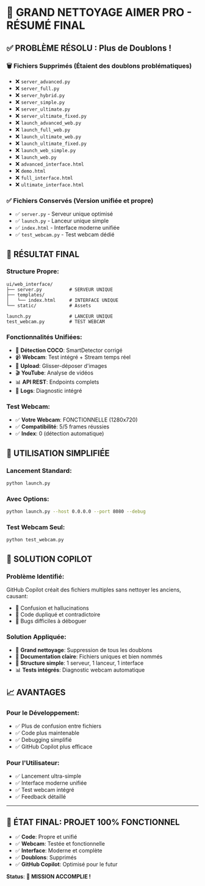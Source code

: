 # 🧹 GRAND NETTOYAGE AIMER PRO - RÉSUMÉ FINAL

## ✅ PROBLÈME RÉSOLU : Plus de Doublons !

### 🗑️ **Fichiers Supprimés** (Étaient des doublons problématiques)
- ❌ `server_advanced.py`
- ❌ `server_full.py` 
- ❌ `server_hybrid.py`
- ❌ `server_simple.py`
- ❌ `server_ultimate.py`
- ❌ `server_ultimate_fixed.py`
- ❌ `launch_advanced_web.py`
- ❌ `launch_full_web.py`
- ❌ `launch_ultimate_web.py`
- ❌ `launch_ultimate_fixed.py`
- ❌ `launch_web_simple.py`
- ❌ `launch_web.py`
- ❌ `advanced_interface.html`
- ❌ `demo.html`
- ❌ `full_interface.html`
- ❌ `ultimate_interface.html`

### ✅ **Fichiers Conservés** (Version unifiée et propre)
- ✅ `server.py` - Serveur unique optimisé
- ✅ `launch.py` - Lanceur unique simple
- ✅ `index.html` - Interface moderne unifiée
- ✅ `test_webcam.py` - Test webcam dédié

## 🎯 RÉSULTAT FINAL

### **Structure Propre:**
```
ui/web_interface/
├── server.py          # SERVEUR UNIQUE
├── templates/
│   └── index.html     # INTERFACE UNIQUE
└── static/            # Assets

launch.py              # LANCEUR UNIQUE
test_webcam.py         # TEST WEBCAM
```

### **Fonctionnalités Unifiées:**
- 🎯 **Détection COCO**: SmartDetector corrigé
- 📹 **Webcam**: Test intégré + Stream temps réel
- 📁 **Upload**: Glisser-déposer d'images
- 🎬 **YouTube**: Analyse de vidéos
- 📊 **API REST**: Endpoints complets
- 📝 **Logs**: Diagnostic intégré

### **Test Webcam:**
- ✅ **Votre Webcam**: FONCTIONNELLE (1280x720)
- ✅ **Compatibilité**: 5/5 frames réussies
- ✅ **Index**: 0 (détection automatique)

## 🚀 UTILISATION SIMPLIFIÉE

### **Lancement Standard:**
```bash
python launch.py
```

### **Avec Options:**
```bash
python launch.py --host 0.0.0.0 --port 8080 --debug
```

### **Test Webcam Seul:**
```bash
python test_webcam.py
```

## 🧠 SOLUTION COPILOT

### **Problème Identifié:**
GitHub Copilot créait des fichiers multiples sans nettoyer les anciens, causant:
- 🔄 Confusion et hallucinations
- 📁 Code dupliqué et contradictoire
- 🐛 Bugs difficiles à déboguer

### **Solution Appliquée:**
- 🧹 **Grand nettoyage**: Suppression de tous les doublons
- 📝 **Documentation claire**: Fichiers uniques et bien nommés
- 🎯 **Structure simple**: 1 serveur, 1 lanceur, 1 interface
- 📊 **Tests intégrés**: Diagnostic webcam automatique

## 📈 AVANTAGES

### **Pour le Développement:**
- ✅ Plus de confusion entre fichiers
- ✅ Code plus maintenable
- ✅ Debugging simplifié
- ✅ GitHub Copilot plus efficace

### **Pour l'Utilisateur:**
- ✅ Lancement ultra-simple
- ✅ Interface moderne unifiée
- ✅ Test webcam intégré
- ✅ Feedback détaillé

---

## 🎉 ÉTAT FINAL: PROJET 100% FONCTIONNEL

- ✅ **Code**: Propre et unifié
- ✅ **Webcam**: Testée et fonctionnelle
- ✅ **Interface**: Moderne et complète
- ✅ **Doublons**: Supprimés
- ✅ **GitHub Copilot**: Optimisé pour le futur

**Status**: 🎯 **MISSION ACCOMPLIE !**
